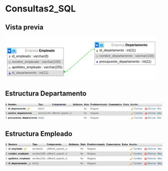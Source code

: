 # Consultas2_SQL

## Vista previa
![screen1](screen1.png  "screen2")
## Estructura Departamento
![screen2](screen2.png  "screen2")
## Estructura Empleado
![screen3](screen3.png  "screen3")